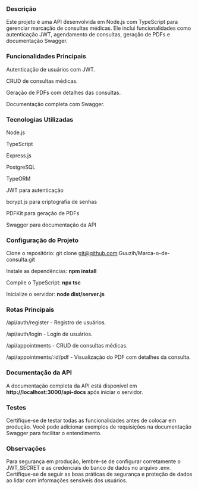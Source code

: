 ### **Descrição**
Este projeto é uma API desenvolvida em Node.js com TypeScript para gerenciar marcação de consultas médicas. Ele inclui funcionalidades como autenticação JWT, agendamento de consultas, geração de PDFs e documentação Swagger.


### **Funcionalidades Principais**

Autenticação de usuários com JWT.

CRUD de consultas médicas.

Geração de PDFs com detalhes das consultas.

Documentação completa com Swagger.


### **Tecnologias Utilizadas**
Node.js

TypeScript

Express.js

PostgreSQL

TypeORM

JWT para autenticação

bcrypt.js para criptografia de senhas

PDFKit para geração de PDFs

Swagger para documentação da API


### **Configuração do Projeto**
Clone o repositório: git clone git@github.com:Guuzih/Marca-o-de-consulta.git

Instale as dependências: **npm install**

Compile o TypeScript: **npx tsc**

Inicialize o servidor: **node dist/server.js**



### **Rotas Principais**

/api/auth/register - Registro de usuários.

/api/auth/login - Login de usuários.

/api/appointments - CRUD de consultas médicas.

/api/appointments/:id/pdf - Visualização do PDF com detalhes da consulta.


### **Documentação da API**

A documentação completa da API está disponível em **http://localhost:3000/api-docs** após iniciar o servidor.


### **Testes**
Certifique-se de testar todas as funcionalidades antes de colocar em produção.
Você pode adicionar exemplos de requisições na documentação Swagger para facilitar o entendimento.

### **Observações**
Para segurança em produção, lembre-se de configurar corretamente o JWT_SECRET e as credenciais do banco de dados no arquivo .env.
Certifique-se de seguir as boas práticas de segurança e proteção de dados ao lidar com informações sensíveis dos usuários.
